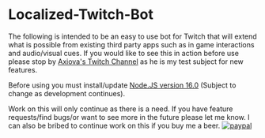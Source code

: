 # Localized-Twitch-Bot

The following is intended to be an easy to use bot for Twitch that will extend what is possible from existing third party apps such as in game interactions and audio/visual cues. 
If you would like to see this in action before use please stop by [Axiova's Twitch Channel](twitch.tv/axiova) as he is my test subject for new features. 

Before using you must install/update [Node.JS version 16.0](https://nodejs.org/en/download/current/) (Subject to change as development continues). 

Work on this will only continue as there is a need. If you have feature requests/find bugs/or want to see more in the future please let me know. I can also be bribed to continue work on this if you buy me a beer. [![paypal](https://www.paypalobjects.com/en_US/i/btn/btn_donateCC_LG.gif)](XNUJQACTEAUR8)
